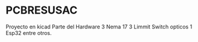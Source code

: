 # PCBRESUSAC
Proyecto en kicad
Parte del Hardware
3 Nema 17
3 Limmit Switch opticos
1 Esp32
entre otros.
